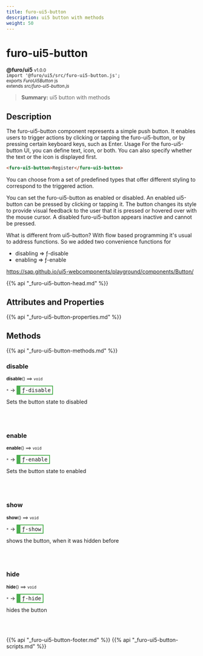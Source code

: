 ```yaml
---
title: furo-ui5-button
description: ui5 button with methods
weight: 50
---
```


# furo-ui5-button
**@furo/ui5** <small>v1.0.0</small>
<br>`import '@furo/ui5/src/furo-ui5-button.js';`<small>
<br>exports *FuroUi5Button* js
<br>extends *src/furo-ui5-button.js*</small>

> **Summary:** ui5 button with methods

## Description

The furo-ui5-button component represents a simple push button. It enables users to trigger actions by clicking or
tapping the furo-ui5-button, or by pressing certain keyboard keys, such as Enter.
Usage
For the furo-ui5-button UI, you can define text, icon, or both. You can also specify whether the text or the icon is displayed first.

```html
<furo-ui5-button>Register</furo-ui5-button>
```

You can choose from a set of predefined types that offer different styling to correspond to the triggered action.

You can set the furo-ui5-button as enabled or disabled.
An enabled ui5-button can be pressed by clicking or tapping it.
The button changes its style to provide visual feedback to the user that it is pressed or hovered over with the mouse cursor.
A disabled furo-ui5-button appears inactive and cannot be pressed.

What is different from ui5-button?
With flow based programming it's usual to address functions. So we added two convenience functions for
- disabling => ƒ-disable
- enabling => ƒ-enable

https://sap.github.io/ui5-webcomponents/playground/components/Button/

{{% api "_furo-ui5-button-head.md" %}}

## Attributes and Properties
{{% api "_furo-ui5-button-properties.md" %}}









## Methods
{{% api "_furo-ui5-button-methods.md" %}}



### **disable**
<small>**disable**() ⟹ `void`</small>

<small>`*`</small> →
<span  style="border-width:2px 2px 2px 10px; border-style: solid;border-color:  rgb(76, 175, 80);font-family:monospace; padding:2px 4px;">ƒ-disable</span>

Sets the button state to disabled

<br><br>

### **enable**
<small>**enable**() ⟹ `void`</small>

<small>`*`</small> →
<span  style="border-width:2px 2px 2px 10px; border-style: solid;border-color:  rgb(76, 175, 80);font-family:monospace; padding:2px 4px;">ƒ-enable</span>

Sets the button state to enabled

<br><br>

### **show**
<small>**show**() ⟹ `void`</small>

<small>`*`</small> →
<span  style="border-width:2px 2px 2px 10px; border-style: solid;border-color:  rgb(76, 175, 80);font-family:monospace; padding:2px 4px;">ƒ-show</span>

shows the button, when it was hidden before

<br><br>

### **hide**
<small>**hide**() ⟹ `void`</small>

<small>`*`</small> →
<span  style="border-width:2px 2px 2px 10px; border-style: solid;border-color:  rgb(76, 175, 80);font-family:monospace; padding:2px 4px;">ƒ-hide</span>

hides the button

<br><br>





{{% api "_furo-ui5-button-footer.md" %}}
{{% api "_furo-ui5-button-scripts.md" %}}

